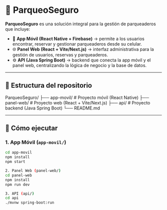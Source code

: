 # 🚗 ParqueoSeguro

**ParqueoSeguro** es una solución integral para la gestión de parqueaderos que incluye:

- 📱 **App Móvil (React Native + Firebase)** → permite a los usuarios encontrar, reservar y gestionar parqueaderos desde su celular.  
- 🌐 **Panel Web (React + Vite/Next.js)** → interfaz administrativa para la gestión de usuarios, reservas y parqueaderos.  
- ⚙️ **API (Java Spring Boot)** → backend que conecta la app móvil y el panel web, centralizando la lógica de negocio y la base de datos.  

---

## 📂 Estructura del repositorio

ParqueoSeguro/
├── app-movil/ # Proyecto móvil (React Native)
├── panel-web/ # Proyecto web (React + Vite/Next.js)
├── api/ # Proyecto backend (Java Spring Boot)
└── README.md


---

## 🚀 Cómo ejecutar

### 1. App Móvil (`app-movil/`)
```bash
cd app-movil
npm install
npm start

2. Panel Web (panel-web/)
cd panel-web
npm install
npm run dev

3. API (api/)
cd api
./mvnw spring-boot:run
